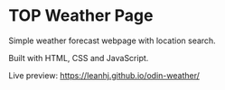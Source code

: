 # TOP Weather Page
Simple weather forecast webpage with location search.

Built with HTML, CSS and JavaScript.

Live preview: https://leanhj.github.io/odin-weather/